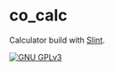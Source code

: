 <!--
SPDX-FileCopyrightText: 2022 Florian Blasius <florvanpt@posteo.de>
SPDX-License-Identifier: GPL-3.0-only
-->

# co_calc

Calculator build with [Slint](https://slint-ui.com/).

[![GNU GPLv3](https://img.shields.io/badge/license-GPLv3-green.svg)](../../LICENSES/GPL-3.0-only.txt)